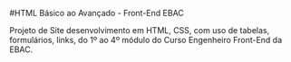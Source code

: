 #HTML Básico ao Avançado - Front-End EBAC

Projeto de Site desenvolvimento em HTML, CSS, com uso de tabelas, formulários, links, do 1º ao 4º módulo do Curso Engenheiro Front-End da EBAC.
